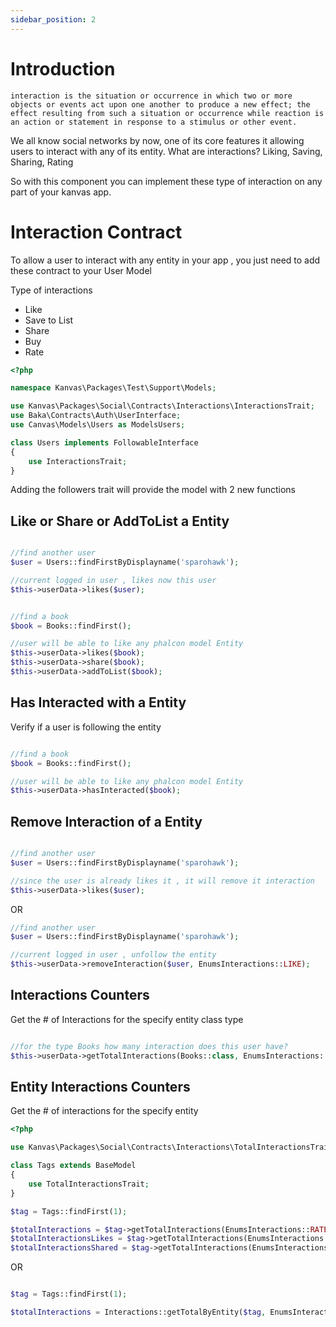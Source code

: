 ```yaml
---
sidebar_position: 2
---
```


# Introduction

```
interaction is the situation or occurrence in which two or more objects or events act upon one another to produce a new effect; the effect resulting from such a situation or occurrence while reaction is an action or statement in response to a stimulus or other event.
```

We all know social networks by now, one of its core features it allowing users to interact with any of its entity. What are interactions? Liking, Saving, Sharing, Rating 

So with this component you can implement these type of interaction on any part of your kanvas app.

# Interaction Contract

To allow a user to interact with any entity in your app , you just need to add these contract to your User Model

Type of interactions
- Like
- Save to List
- Share
- Buy
- Rate

```php
<?php

namespace Kanvas\Packages\Test\Support\Models;

use Kanvas\Packages\Social\Contracts\Interactions\InteractionsTrait;
use Baka\Contracts\Auth\UserInterface;
use Canvas\Models\Users as ModelsUsers;

class Users implements FollowableInterface
{
    use InteractionsTrait;
}

```

Adding the followers trait will provide the model with 2 new functions

Like or Share or AddToList a Entity
-------------------

```php

//find another user 
$user = Users::findFirstByDisplayname('sparohawk');

//current logged in user , likes now this user
$this->userData->likes($user);
```

```php

//find a book
$book = Books::findFirst();

//user will be able to like any phalcon model Entity
$this->userData->likes($book);
$this->userData->share($book);
$this->userData->addToList($book);
```

Has Interacted with a Entity
----------

Verify if a user is following the entity

```php

//find a book
$book = Books::findFirst();

//user will be able to like any phalcon model Entity
$this->userData->hasInteracted($book);
```

Remove Interaction of a Entity
----------

```php

//find another user 
$user = Users::findFirstByDisplayname('sparohawk');

//since the user is already likes it , it will remove it interaction
$this->userData->likes($user);
```

OR

```php
//find another user 
$user = Users::findFirstByDisplayname('sparohawk');

//current logged in user , unfollow the entity
$this->userData->removeInteraction($user, EnumsInteractions::LIKE);
```

Interactions Counters
-----

Get the # of Interactions for the specify entity class type

```php

//for the type Books how many interaction does this user have?
$this->userData->getTotalInteractions(Books::class, EnumsInteractions::SAVE);

```

Entity Interactions Counters
-----

Get the # of interactions for the specify entity 

```php
<?php

use Kanvas\Packages\Social\Contracts\Interactions\TotalInteractionsTrait;

class Tags extends BaseModel
{
    use TotalInteractionsTrait;
}

$tag = Tags::findFirst(1);

$totalInteractions = $tag->getTotalInteractions(EnumsInteractions::RATE);
$totalInteractionsLikes = $tag->getTotalInteractions(EnumsInteractions::LIKES);
$totalInteractionsShared = $tag->getTotalInteractions(EnumsInteractions::SHARE);

```

OR 

```php

$tag = Tags::findFirst(1);

$totalInteractions = Interactions::getTotalByEntity($tag, EnumsInteractions::RATE);

```

